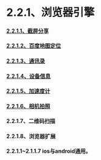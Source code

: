 # **2.2.1、浏览器引擎**

#### [2.2.1.1、截屏分享](/2213001-jie-ping-fen-xiang.md)

#### [2.2.1.2、百度地图定位](/2223001-bai-du-di-tu-ding-wei.md)

#### [2.2.1.3、通讯录](/22133001-tong-xun-lu.md)

#### [2.2.1.4、设备信息](/22143001-she-bei-xin-xi.md)

#### [2.2.1.5、加速度计](/22153001-jia-su-du-ji.md)

#### [2.2.1.6、相机拍照](/2.1.1.6)

#### 2.2.1.7、二维码扫描

#### 2.2.1.8、浏览器扩展

**2.2.1.1~2.1.1.7 ios与android通用。**

